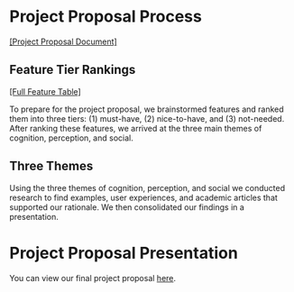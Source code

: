 # Project Proposal Process
[[Project Proposal Document]](https://docs.google.com/document/d/14UuYC90K6xecAUvXPUbizvrHcZeSlLuyKm27ZtR2-Jk/edit?usp=sharing)

## Feature Tier Rankings
[[Full Feature Table]](https://docs.google.com/document/d/14UuYC90K6xecAUvXPUbizvrHcZeSlLuyKm27ZtR2-Jk/edit#heading=h.w3jb0fpewlyr)

To prepare for the project proposal, we brainstormed features and ranked them into three tiers: (1) must-have, (2) nice-to-have, and (3) not-needed. After ranking these features, we arrived at the three main themes of cognition, perception, and social.


## Three Themes
Using the three themes of cognition, perception, and social we conducted research to find examples, user experiences, and academic articles that supported our rationale. We then consolidated our findings in a presentation.

# Project Proposal Presentation
You can view our final project proposal [here](https://docs.google.com/presentation/d/1HkqEFOvLN4pENLsjFz1Ut8GpA_FffSuqi2uENYexlsg/edit?usp=sharing).




